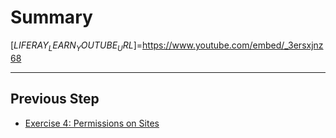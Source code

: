 # Summary

[$LIFERAY_LEARN_YOUTUBE_URL$]=https://www.youtube.com/embed/_3ersxjnz68

---

## Previous Step

* [Exercise 4: Permissions on Sites](./exercise-4-permissions-on-sites.md) 